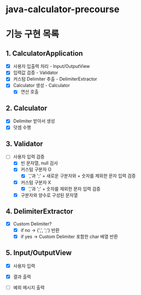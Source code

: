 # java-calculator-precourse

# 기능 구현 목록

## 1. CalculatorApplication
- [x] 사용자 입출력 처리 - Input/OutputView
- [x] 입력값 검증 - Validator
- [x] 커스텀 Delimiter 추출 - DelimiterExtractor
- [x] Calculator 생성 - Calculator
    - [x] 연산 호출

## 2. Calculator
- [x] Delimiter 받아서 생성
- [x] 덧셈 수행

## 3. Validator
- [ ] 사용자 입력 검증
    - [x] 빈 문자열, null 검사
    - [x] 커스텀 구분자 O
        - [x] ','과 ';' + 새로운 구분자와 + 숫자를 제외한 문자 입력 검증
    - [x] 커스텀 구분자 X
        - [x] ','과 ';' + 숫자를 제외한 문자 입력 검증
    - [x] 구분자와 양수로 구성된 문자열

## 4. DelimiterExtractor
- [x] Custom Delimiter?
    - [x] if no -> {',', ';'} 반환
    - [x] if yes -> Custom Delimiter 포함한 char 배열 반환

## 5. Input/OutputView
- [x] 사용자 입력
- [x] 결과 출력
- [ ] 예외 메시지 출력
  
